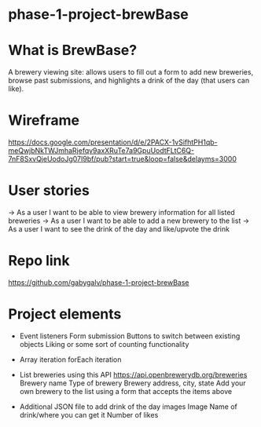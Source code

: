 # phase-1-project-brewBase

# What is BrewBase?
A brewery viewing site: allows users to fill out a form to add new breweries, browse past submissions, and highlights a drink of the day (that users can like). 

# Wireframe
https://docs.google.com/presentation/d/e/2PACX-1vSifhtPH1qb-meQwjbNkTWJmhaRjefqv9axXRuTe7a9GpuUodtFLtC6Q-7nF8SxvQjeUodoJg07I9bf/pub?start=true&loop=false&delayms=3000

# User stories
→ As a user I want to be able to view brewery information for all listed breweries
→ As a user I want to be able to add a new brewery to the list
→ As a user I want to see the drink of the day and like/upvote the drink

# Repo link
https://github.com/gabygalv/phase-1-project-brewBase

# Project elements
- Event listeners
    Form submission
    Buttons to switch between existing objects
    Liking or some sort of counting functionality
- Array iteration
    forEach iteration

- List breweries using this API https://api.openbrewerydb.org/breweries
    Brewery name
    Type of brewery
    Brewery address, city, state
    Add your own brewery to the list using a form that accepts the items above
- Additional JSON file to add drink of the day images
    Image
    Name of drink/where you can get it
    Number of likes
